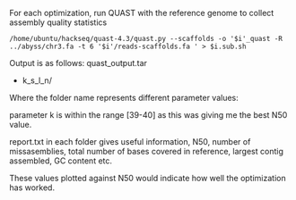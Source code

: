 For each optimization, run QUAST with the reference genome to collect assembly quality statistics

```
/home/ubuntu/hackseq/quast-4.3/quast.py --scaffolds -o '$i'_quast -R ../abyss/chr3.fa -t 6 '$i'/reads-scaffolds.fa ' > $i.sub.sh
```
Output is as follows:
quast_output.tar
- k_s_l_n/

Where the folder name represents different parameter values:

parameter k is within the range [39-40] as this was giving me the best N50 value.

report.txt in each folder gives useful information, N50, number of missasemblies, total number of bases covered in reference, largest contig assembled, GC content etc.

These values plotted against N50 would indicate how well the optimization has worked.


